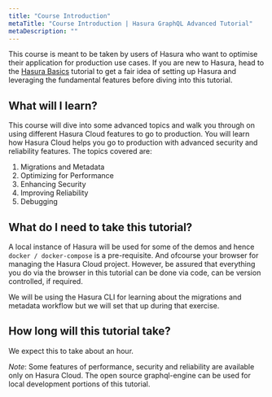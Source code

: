```yaml
---
title: "Course Introduction"
metaTitle: "Course Introduction | Hasura GraphQL Advanced Tutorial"
metaDescription: ""
---
```


This course is meant to be taken by users of Hasura who want to optimise their application for production use cases. If you are new to Hasura, head to the [Hasura Basics](https://hasura.io/learn/graphql/hasura/introduction/) tutorial to get a fair idea of setting up Hasura and leveraging the fundamental features before diving into this tutorial.

## What will I learn?

This course will dive into some advanced topics and walk you through on using different Hasura Cloud features to go to production. You will learn how Hasura Cloud helps you go to production with advanced security and reliability features. The topics covered are:

1. Migrations and Metadata
2. Optimizing for Performance
3. Enhancing Security
4. Improving Reliability
5. Debugging

## What do I need to take this tutorial?

A local instance of Hasura will be used for some of the demos and hence `docker / docker-compose` is a pre-requisite. And ofcourse your browser for managing the Hasura Cloud project. However, be assured that everything you do via the browser in this tutorial can be done via code, can be version controlled, if required.

We will be using the Hasura CLI for learning about the migrations and metadata workflow but we will set that up during that exercise.

## How long will this tutorial take?

We expect this to take about an hour.

*Note*: Some features of performance, security and reliability are available only on Hasura Cloud. The open source graphql-engine can be used for local development portions of this tutorial.

